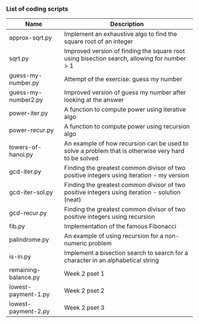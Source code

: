 ### List of coding scripts
| Name | Description |
| --- | --- |
| approx-sqrt.py | Implement an exhaustive algo to find the square root of an integer |
| sqrt.py | Improved version of finding the square root using bisection search, allowing for number > 1 |
| guess-my-number.py | Attempt of the exercise: guess my number |
| guess-my-number2.py | Improved version of guess my number after looking at the answer |
| power-iter.py | A function to compute power using iterative algo |
| power-recur.py | A function to compute power using recursion algo |
| towers-of-hanoi.py | An example of how recursion can be used to solve a problem that is otherwise very hard to be solved |
| gcd-iter.py | Finding the greatest common divisor of two positive integers using iteration - my version |
| gcd-iter-sol.py | Finding the greatest common divisor of two positive integers using iteration - solution (neat) |
| gcd-recur.py | Finding the greatest common divisor of two positive integers using recursion |
| fib.py | Implementation of the famous Fibonacci |
| palindrome.py | An example of using recursion for a non-numeric problem |
| is-in.py | Implement a bisection search to search for a character in an alphabetical string |
| remaining-balance.py | Week 2 pset 1 |
| lowest-payment-1.py | Week 2 pset 2 |
| lowest-payment-2.py | Week 2 pset 3 |

